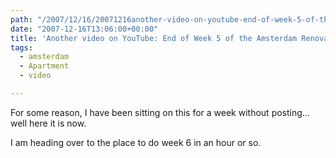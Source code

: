 ```yaml
---
path: "/2007/12/16/20071216another-video-on-youtube-end-of-week-5-of-the-amsterdam-reno-html/" 
date: "2007-12-16T13:06:00+00:00" 
title: 'Another video on YouTube: End of Week 5 of the Amsterdam Renovation'
tags:
  - amsterdam
  - Apartment
  - video

---
```


  <p>
    For some reason, I have been sitting on this for a week without posting&#8230;well here it is now.
  </p></p> 
  
  <p>
    I am heading over to the place to do week 6 in an hour or so.
  </p></p>
</div>